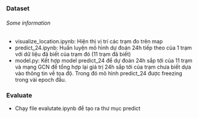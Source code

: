 ### Dataset

###### Some information

- visualize_location.ipynb: Hiện thị vị trí các trạm đo trên map
- predict_24.ipynb: Huấn luyện mô hình dự đoán 24h tiếp theo của 1 trạm với dữ liệu đã biết của trạm đó (11 trạm đã biết)
- model.py: Kết hợp model predict_24 để dự đoán 24h sắp tới của 11 trạm và mạng GCN để tổng hợp lại giá trị 24h sắp tới của trạm chưa biết dựa vào thông tin về tọa độ. Trong đó mô hình predict_24 được freezing trong vài epoch đầu.
### Evaluate
- Chạy file evalutate.ipynb để tạo ra thư mục predict